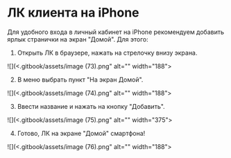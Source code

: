 # ЛК клиента на iPhone

Для удобного входа в личный кабинет на iPhone рекомендуем добавить ярлык странички на экран "Домой". Для этого:

1. Открыть ЛК в браузере, нажать на стрелочку внизу экрана.

![](<.gitbook/assets/image (73).png" alt="" width="188"><figcaption></figcaption></figure>

2. В меню выбрать пункт "На экран Домой".

![](<.gitbook/assets/image (74).png" alt="" width="188"><figcaption></figcaption></figure>

3. Ввести название и нажать на кнопку "Добавить".

![](<.gitbook/assets/image (75).png" alt="" width="375"><figcaption></figcaption></figure>

4. Готово, ЛК на экране "Домой" смартфона!

![](<.gitbook/assets/image (76).png" alt="" width="188"><figcaption></figcaption></figure>
